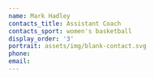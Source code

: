 ```yaml
---
name: Mark Hadley
contacts_title: Assistant Coach
contacts_sport: women's basketball
display_order: '3'
portrait: assets/img/blank-contact.svg
phone:
email:
---
```


